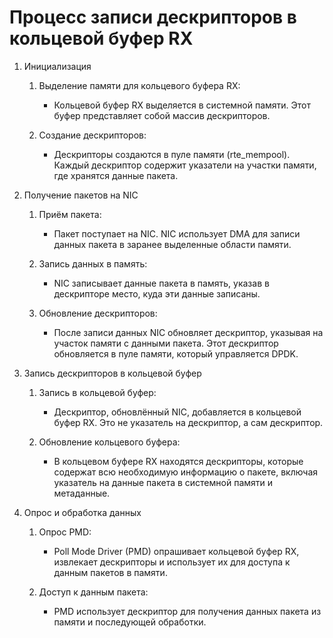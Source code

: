# Процесс записи дескрипторов в кольцевой буфер RX
1. Инициализация

    1. Выделение памяти для кольцевого буфера RX:
        - Кольцевой буфер RX выделяется в системной памяти. Этот буфер представляет собой массив дескрипторов.

    2. Создание дескрипторов:
        - Дескрипторы создаются в пуле памяти (rte_mempool). Каждый дескриптор содержит указатели на участки памяти, где хранятся данные пакета.

2. Получение пакетов на NIC

    1. Приём пакета:
        - Пакет поступает на NIC. NIC использует DMA для записи данных пакета в заранее выделенные области памяти.

    2. Запись данных в память:
        - NIC записывает данные пакета в память, указав в дескрипторе место, куда эти данные записаны.

    3. Обновление дескрипторов:
        - После записи данных NIC обновляет дескриптор, указывая на участок памяти с данными пакета. Этот дескриптор обновляется в пуле памяти, который управляется DPDK.

3. Запись дескрипторов в кольцевой буфер

    1. Запись в кольцевой буфер:
        - Дескриптор, обновлённый NIC, добавляется в кольцевой буфер RX. Это не указатель на дескриптор, а сам дескриптор.

    2. Обновление кольцевого буфера:
        - В кольцевом буфере RX находятся дескрипторы, которые содержат всю необходимую информацию о пакете, включая указатель на данные пакета в системной памяти и метаданные.

4. Опрос и обработка данных

    1. Опрос PMD:
        - Poll Mode Driver (PMD) опрашивает кольцевой буфер RX, извлекает дескрипторы и использует их для доступа к данным пакетов в памяти.

    2. Доступ к данным пакета:
        - PMD использует дескриптор для получения данных пакета из памяти и последующей обработки.